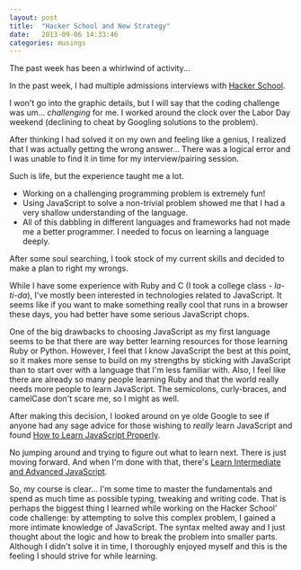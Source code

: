 ```yaml
---
layout: post
title:  "Hacker School and New Strategy"
date:   2013-09-06 14:33:46
categories: musings
---
```


The past week has been a whirlwind of activity...

In the past week, I had multiple admissions interviews with [Hacker School](https://www.hackerschool.com/).

I won't go into the graphic details, but I will say that the coding challenge
was um... *challenging* for me. I worked around the clock over the Labor Day
weekend (declining to cheat by Googling solutions to the problem).

After thinking I had
solved it on my own and feeling like a genius, I realized that I was actually getting the
wrong answer... There was a logical error and I was unable to find it in time
for my interview/pairing session.

Such is life, but the experience taught me a lot.

* Working on a challenging programming problem is extremely fun!
* Using JavaScript to solve a non-trivial problem showed me that I had a very
  shallow understanding of the language.
* All of this dabbling in different languages and frameworks had not made me a
  better programmer. I needed to focus on learning a language deeply.

After some soul searching, I took stock of my current skills and decided to
make a plan to right my wrongs.

While I have some experience with Ruby and C (I took a college class - *la-ti-da*), I've mostly been interested in technologies related to JavaScript. It seems like if you want to make something really cool that runs in a browser these days, you had better have some serious JavaScript chops.

One of the big drawbacks to choosing JavaScript as my first language seems to be that there are way better learning
resources for those learning Ruby or Python. However, I feel that I know
JavaScript the best at this point, so it makes more sense to build on my strengths by sticking with JavaScript
than to start over with a language that I'm less familiar with. Also, I feel like there are already so many people learning Ruby and that the world really needs more people to
learn JavaScript. The semicolons, curly-braces, and camelCase don't scare
me, so I might as well.

After making this decision, I looked around on ye olde Google to see if anyone
had any sage advice for those wishing to *really* learn JavaScript and found
[How to Learn JavaScript Properly](http://javascriptissexy.com/how-to-learn-javascript-properly/).

No jumping around and trying to figure out what to learn
next. There is just moving forward. And when I'm done with that, there's [Learn
Intermediate and Advanced JavaScript](http://javascriptissexy.com/learn-intermediate-and-advanced-javascript/).

So, my course is clear... I'm some time to master the fundamentals and
spend as much time as possible typing, tweaking and writing code. That is
perhaps the biggest thing I learned while working on the Hacker School' code challenge: 
by attempting to solve this complex problem, I gained a
more intimate knowledge of JavaScript. The syntax melted away and I just thought about the logic and how to
break the problem into smaller parts. Although I didn't solve it in time, I
thoroughly enjoyed myself and this is the feeling I should strive for while learning.